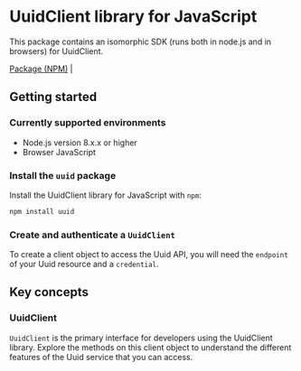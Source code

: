 # UuidClient library for JavaScript

This package contains an isomorphic SDK (runs both in node.js and in browsers) for UuidClient.



[Package (NPM)](https://www.npmjs.com/package/uuid) |

## Getting started

### Currently supported environments

- Node.js version 8.x.x or higher
- Browser JavaScript


### Install the `uuid` package

Install the UuidClient library for JavaScript with `npm`:

```bash
npm install uuid
```

### Create and authenticate a `UuidClient`

To create a client object to access the Uuid API, you will need the `endpoint` of your Uuid resource and a `credential`.
## Key concepts

### UuidClient

`UuidClient` is the primary interface for developers using the UuidClient library. Explore the methods on this client object to understand the different features of the Uuid service that you can access.

